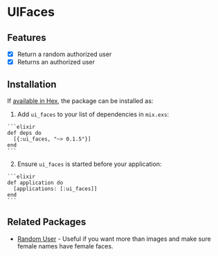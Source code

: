 # UIFaces

## Features

- [x] Return a random authorized user
- [x] Returns an authorized user

## Installation

If [available in Hex](https://hex.pm/docs/publish), the package can be installed as:

  1. Add `ui_faces` to your list of dependencies in `mix.exs`:

    ```elixir
    def deps do
      [{:ui_faces, "~> 0.1.5"}]
    end
    ```

  2. Ensure `ui_faces` is started before your application:

    ```elixir
    def application do
      [applications: [:ui_faces]]
    end
    ```

## Related Packages

* [Random User](https://github.com/katgironpe/random_user) - Useful if you want more than images and make sure female names have female faces.
